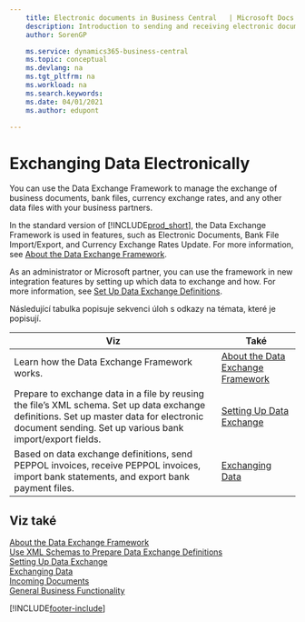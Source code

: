 ```yaml
---
    title: Electronic documents in Business Central   | Microsoft Docs
    description: Introduction to sending and receiving electronic documents in Business Central.
    author: SorenGP

    ms.service: dynamics365-business-central
    ms.topic: conceptual
    ms.devlang: na
    ms.tgt_pltfrm: na
    ms.workload: na
    ms.search.keywords:
    ms.date: 04/01/2021
    ms.author: edupont

---
```


# Exchanging Data Electronically
You can use the Data Exchange Framework to manage the exchange of business documents, bank files, currency exchange rates, and any other data files with your business partners.

In the standard version of [!INCLUDE[prod_short](includes/prod_short.md)], the Data Exchange Framework is used in features, such as Electronic Documents, Bank File Import/Export, and Currency Exchange Rates Update. For more information, see [About the Data Exchange Framework](across-about-the-data-exchange-framework.md).

As an administrator or Microsoft partner, you can use the framework in new integration features by setting up which data to exchange and how. For more information, see [Set Up Data Exchange Definitions](across-how-to-set-up-data-exchange-definitions.md).

Následující tabulka popisuje sekvenci úloh s odkazy na témata, které je popisují.

| Viz | Také |
|--------|---------|  
| Learn how the Data Exchange Framework works. | [About the Data Exchange Framework](across-about-the-data-exchange-framework.md) |
| Prepare to exchange data in a file by reusing the file’s XML schema. Set up data exchange definitions. Set up master data for electronic document sending. Set up various bank import/export fields. | [Setting Up Data Exchange](across-set-up-data-exchange.md) |
| Based on data exchange definitions, send PEPPOL invoices, receive PEPPOL invoices, import bank statements, and export bank payment files. | [Exchanging Data](across-exchange-data.md) |

## Viz také
[About the Data Exchange Framework](across-about-the-data-exchange-framework.md)  
[Use XML Schemas to Prepare Data Exchange Definitions](across-how-to-use-xml-schemas-to-prepare-data-exchange-definitions.md)  
[Setting Up Data Exchange](across-set-up-data-exchange.md)  
[Exchanging Data](across-exchange-data.md)  
[Incoming Documents](across-income-documents.md)  
[General Business Functionality](ui-across-business-areas.md)


[!INCLUDE[footer-include](includes/footer-banner.md)]